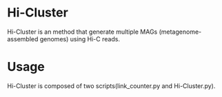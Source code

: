 # Hi-Cluster
Hi-Cluster is an method that generate multiple MAGs (metagenome-assembled genomes) using Hi-C reads.

# Usage

Hi-Cluster is composed of two scripts(link_counter.py and Hi-Cluster.py).
